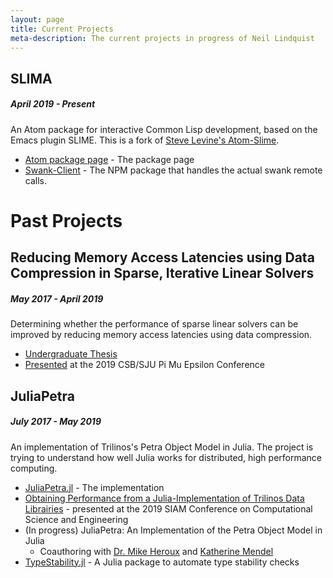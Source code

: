 ```yaml
---
layout: page
title: Current Projects
meta-description: The current projects in progress of Neil Lindquist
---
```



## SLIMA
##### April 2019 - Present
An Atom package for interactive Common Lisp development, based on the Emacs plugin SLIME.
This is a fork of [Steve Levine's Atom-Slime](https://github.com/sjlevine/atom-slime).

* [Atom package page](https://atom.io/packages/slima) - The package page
* [Swank-Client](https://www.npmjs.com/package/swank-client) - The NPM package that handles the actual swank remote calls.


# Past Projects

## Reducing Memory Access Latencies using Data Compression in Sparse, Iterative Linear Solvers
##### May 2017 - April 2019
Determining whether the performance of sparse linear solvers can be improved by reducing memory access latencies using data compression.
* [Undergraduate Thesis](https://github.com/neil-lindquist/Undergrad-Thesis/blob/master/thesis.pdf)
* [Presented](/files/2019-04-12-PMEslides.pdf) at the 2019 CSB/SJU Pi Mu Epsilon Conference

## JuliaPetra
##### July 2017 - May 2019
An implementation of Trilinos's Petra Object Model in Julia.
The project is trying to understand how well Julia works for distributed, high performance computing.

* [JuliaPetra.jl](https://github.com/collegeville/JuliaPetra.jl) - The implementation
* [Obtaining Performance from a Julia-Implementation of Trilinos Data Librairies](https://www.pathlms.com/siam/courses/10878/sections/14368/video_presentations/127457) - presented at the 2019 SIAM Conference on Computational Science and Engineering
* (In progress) JuliaPetra: An Implementation of the Petra Object Model in Julia
  * Coauthoring with [Dr. Mike Heroux](https://maherou.github.io/) and [Katherine Mendel](https://github.com/katmendy)
* [TypeStability.jl](https://github.com/collegeville/typestability.jl) - A Julia package to automate type stability checks
